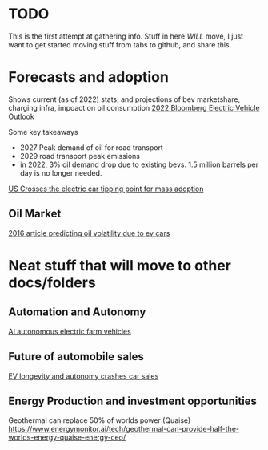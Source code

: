 # TODO
This is the first attempt at gathering info.  Stuff in here *WILL* move, I just want to get started moving stuff from tabs to github, and share this.

# Forecasts and adoption
Shows current (as of 2022) stats, and projections of bev marketshare, charging infra, impoact on oil consumption
[2022 Bloomberg Electric Vehicle Outlook](https://about.bnef.com/electric-vehicle-outlook/)

Some key takeaways
* 2027 Peak demand of oil for road transport
* 2029 road transport peak emissions
* in 2022, 3% oil demand drop due to existing bevs.  1.5 million barrels per day is no longer needed.


[US Crosses the electric car tipping point for mass adoption](https://www.bloomberg.com/news/articles/2022-07-09/us-electric-car-sales-reach-key-milestone#xj4y7vzkg)

## Oil Market 
[2016 article predicting oil volatility due to ev cars](https://www.bloomberg.com/features/2016-ev-oil-crisis/)


# Neat stuff that will move to other docs/folders

## Automation and Autonomy
[AI autonomous electric farm vehicles](https://www.aigen.io/)

## Future of automobile sales

[EV longevity and autonomy crashes car sales](https://thedriven.io/2023/05/10/seba-says-ev-longevity-and-autonomy-will-cause-global-new-car-sales-to-plunge-75/)


## Energy Production and investment opportunities
Geothermal can replace 50% of worlds power (Quaise)
https://www.energymonitor.ai/tech/geothermal-can-provide-half-the-worlds-energy-quaise-energy-ceo/
